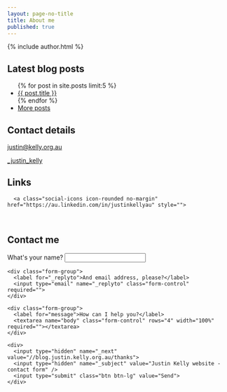 ```yaml
---
layout: page-no-title
title: About me
published: true
---
```

{% include author.html %} 

## Latest blog posts

<ul>
	{% for post in site.posts limit:5 %}
	<li>
		<a href="{{ post.url }}">{{ post.title }}</a>
    	</li>
  	{% endfor %}  
  	<li>
  		<a href="/blog">More posts <i class="fa fa-long-arrow-right"></i></a>
	</li>
</ul>

## Contact details

<p class="social-p">
  <a id="contact_details"></a>
  <a class="social-icons icon-rounded no-margin " href="mailto:justin@kelly.org.au" style="">
	<i class="fa icon-envelope-o fa-lg"></i><span>justin@kelly.org.au</span>
    </a>
</p>

<p class="social-p">
  <a class="social-icons icon-rounded no-margin " href="https://twitter.com/_justin_kelly" style="">
<i class="fa icon-twitter fa-lg"></i><span>_justin_kelly</span>
    </a>
</p>

## Links

<p class="social-p">
  <a class="social-icons icon-rounded no-margin" href="https://github.com/justinkelly" style="">
<i class="fa icon-github fa-lg"></i>
    </a>
    
      <a class="social-icons icon-rounded no-margin" href="https://au.linkedin.com/in/justinkellyau" style="">
<i class="fa icon-linkedin fa-lg"></i>
    </a>
  
  <a class=" social-icons icon-rounded no-margin" href="http://justin.kelly.org.au/+" style="">
<i class="fa icon-google-plus fa-lg"></i>
    </a>
    
<a class=" social-icons icon-rounded no-margin" href="http://feeds.feedburner.com/justinkelly" style="">
	<i class="fa icon-rss fa-lg"></i>
	</a>

</p>

<br />
<a name="contact"></a>

## Contact me

<form action="//formspree.io/justin@kelly.org.au" role="form" method="POST">
    <div class="form-group">
      <label for="name">What's your name?</label>
      <input type="text" name="name" class="form-control" required="">
    </div>

    <div class="form-group">
      <label for="_replyto">And email address, please?</label>
      <input type="email" name="_replyto" class="form-control" required="">
    </div>

    <div class="form-group">
      <label for="message">How can I help you?</label>
      <textarea name="body" class="form-control" rows="4" width="100%" required=""></textarea>
    </div>

    <div>
      <input type="hidden" name="_next" value="//blog.justin.kelly.org.au/thanks">
      <input type="hidden" name="_subject" value="Justin Kelly website - contact form" />
      <input type="submit" class="btn btn-lg" value="Send">
    </div>
  </form>
